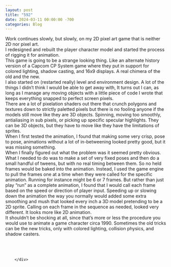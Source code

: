 ```yaml
---
layout: post
title: "592"
date: 2024-03-11 00:00:00 -700
categories: Blog
---
```


<div class="blog-content">
				<div class="paragraph"><span><span>Work continues slowly, but slowly, on my 2D pixel art game that is neither 2D nor pixel art.&nbsp;</span></span><br><span></span><span><span>I redesigned and rebuilt the player character model and started the process of rigging it for animation.</span></span><br><span></span><span><span>This game is going to be a strange looking thing. Like an alternate history version of a Capcom CP System game where they put in support for colored lighting, shadow casting, and 16x9 displays. A real chimera of the old and the new.</span></span><br><span></span><span><span>I also started on (restarted really) level and environment design. A lot of the things I didn&rsquo;t think I would be able to get away with, It turns out I can, as long as I manage any moving objects with a little piece of code I wrote that keeps everything snapped to perfect screen pixels.</span></span><br><span></span><span><span>There are a lot of pixelation shaders out there that crunch polygons and textures down to strictly paletted pixels but there is no fooling anyone if the models still move like they are 3D objects. Spinning, moving too smoothly, antialiasing in sub pixels, or picking up specific specular highlights. They can be 3D objects, but they have to move like they have the limitations of sprites.</span></span><br><span></span><span><span>When I first tested the animation, I found that making some very crisp, pose to pose, animations without a lot of in-betweening looked pretty good, but it was missing something.</span></span><br><span></span><span><span>When I finally figured out what the problem was it seemed pretty obvious. What I needed to do was to make a set of very fixed poses and then do a small handful of tweens, but with no real timing between them. So no held frames would be baked into the animation. Instead, I used the game engine to pull the frames one at a time when they were called for the specific animation. Running for instance might be 6 or 7 frames. But rather than just play &ldquo;run&rdquo; as a complete animation, I found that I would call each frame based on the speed or direction of player input. Speeding up or slowing down the animation the way you normally would added some extra smoothing and mush that looked every inch a 3D model pretending to be a 2D sprite. Calling on each frame in the sequence as needed, looked very different. It looks more like 2D animation.</span></span><br><span></span><span><span>It shouldn&rsquo;t be shocking at all, since that&rsquo;s more or less the procedure you would use to animate a game character circa 1990. Sometimes the old tricks can be the new tricks, only with colored lighting, collision physics, and shadow casters.</span></span><br><span></span><br><br>&#8203;</div>

		</div>
        
